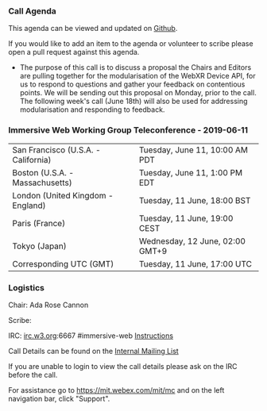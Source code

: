 ### Call Agenda

This agenda can be viewed and updated on [Github](https://github.com/immersive-web/administrivia/blob/master/meetings/wg/2019-06-11-Immersive_Web_Working_Group_Teleconference-agenda.md).

If you would like to add an item to the agenda or volunteer to scribe please open a pull request against this agenda.

* The purpose of this call is to discuss a proposal the Chairs and Editors are pulling together for the modularisation of the WebXR Device API, for us to respond to questions and gather your feedback on contentious points.  We will be sending out this proposal on Monday, prior to the call.  The following week's call (June 18th) will also be used for addressing modularisation and responding to feedback.

### Immersive Web Working Group Teleconference - 2019-06-11

<table>
<tr><td> San Francisco (U.S.A. - California) <td> Tuesday, June 11, 10:00 AM PDT
<tr><td> Boston (U.S.A. - Massachusetts) <td> Tuesday, June 11, 1:00 PM EDT
<tr><td> London (United Kingdom - England) <td> Tuesday, 11 June, 18:00 BST
<tr><td> Paris (France) <td> Tuesday, 11 June, 19:00 CEST
<tr><td> Tokyo (Japan) <td> Wednesday, 12 June, 02:00 GMT+9
<tr><td> Corresponding UTC (GMT) <td> Tuesday, 11 June, 17:00 UTC
</table>

### Logistics

Chair: Ada Rose Cannon

Scribe:

IRC: [irc.w3.org](http://irc.w3.org/):6667 #immersive-web [Instructions](https://github.com/immersive-web/administrivia/blob/master/IRC.md)

Call Details can be found on the [Internal Mailing List](https://lists.w3.org/Archives/Member/internal-immersive-web/2019Feb/0002.html)

If you are unable to login to view the call details please ask on the IRC before the call.

For assistance go to https://mit.webex.com/mit/mc  and on the left navigation bar, click "Support".
          
